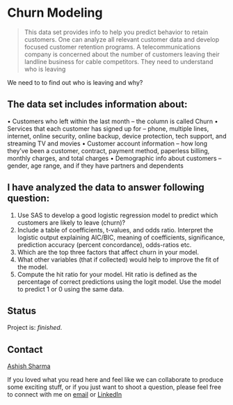 # Churn Modeling

> This data set provides info to help you predict behavior to retain customers. One can analyze all relevant customer data and develop focused customer retention programs. A telecommunications company is concerned about the number of customers leaving their landline business for cable competitors. They need to understand who is leaving 

We need to  to find out who is leaving and why?

## The data set includes information about:

•	Customers who left within the last month – the column is called Churn
•	Services that each customer has signed up for – phone, multiple lines, internet, online security, online backup, device protection, tech support, and streaming TV and movies
•	Customer account information – how long they’ve been a customer, contract, payment method, paperless billing, monthly charges, and total charges
•	Demographic info about customers – gender, age range, and if they have partners and dependents

## I have analyzed the data to answer following question:

1.	Use SAS to develop a good logistic regression model to predict which customers are likely to leave (churn)?
2.	Include a table of coefficients, t-values, and odds ratio. Interpret the logistic output explaining AIC/BIC, meaning of coefficients, significance, prediction accuracy (percent concordance), odds-ratios etc.
3.	Which are the top three factors that affect churn in your model.
4.	What other variables (that if collected) would help to improve the fit of the model.
5.	Compute the hit ratio for your model. Hit ratio is defined as the percentage of correct predictions using the logit model. Use the model to predict 1 or 0 using the same data.

## Status
Project is: _finished_.  

## Contact
[Ashish Sharma](https://github.com/ashish1993utd)

If you loved what you read here and feel like we can collaborate to produce some exciting stuff, or if you
just want to shoot a question, please feel free to connect with me on <a href="mailto:nick22910@gmail.com">email</a> or 
<a href="https://www.linkedin.com/in/ashishsharma1993/" target="_blank">LinkedIn</a>
